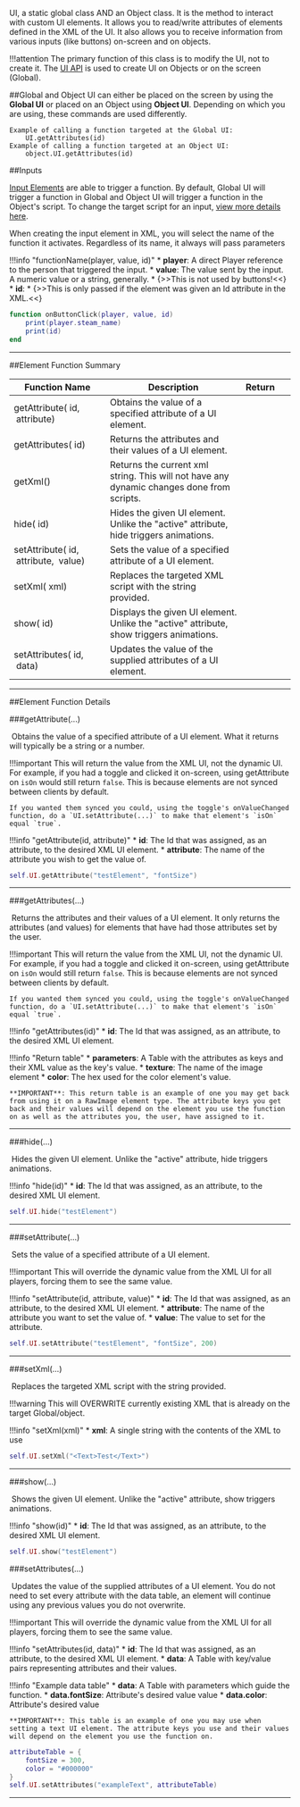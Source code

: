 UI, a static global class AND an Object class. It is the method to interact with custom UI elements. It allows you to read/write attributes of elements defined in the XML of the UI. It also allows you to receive information from various inputs (like buttons) on-screen and on objects.

!!!attention
    The primary function of this class is to modify the UI, not to create it. The [UI API](ui/introUI.md) is used to create UI on Objects or on the screen (Global).
    

##Global and Object
UI can either be placed on the screen by using the **Global UI** or placed on an Object using **Object UI**. Depending on which you are using, these commands are used differently.

    Example of calling a function targeted at the Global UI:
        UI.getAttributes(id)
    Example of calling a function targeted at an Object UI:
        object.UI.getAttributes(id)


##Inputs

[Input Elements](ui/inputelements) are able to trigger a function. By default, Global UI will trigger a function in Global and Object UI will trigger a function in the Object's script.  To change the target script for an input, [view more details here](ui/inputelements#targeting-triggers).

When creating the input element in XML, you will select the name of the function it activates. Regardless of its name, it always will pass parameters

!!!info "functionName(player, value, id)"
    * [<span class="tag pla"></span>](intro#types) **player**: A direct Player reference to the person that triggered the input.
    * [<span class="tag var"></span>](intro#types) **value**: The value sent by the input. A numeric value or a string, generally.
        * {>>This is not used by buttons!<<}
    * [<span class="tag str"></span>](intro#types) **id**: 
        * {>>This is only passed if the element was given an Id attribute in the XML.<<}

```lua
function onButtonClick(player, value, id)
    print(player.steam_name)
    print(id)
end
```

---

##Element Function Summary

Function Name | Description | Return | &nbsp;
-- | -- | -- | --
getAttribute([<span class="tag str"></span>](intro#types)&nbsp;id, [<span class="tag str"></span>](intro#types)&nbsp;attribute) | Obtains the value of a specified attribute of a UI element. | [<span class="ret var"></span>](intro#types) | [<span class="i"></span>](#getattribute)
getAttributes([<span class="tag str"></span>](intro#types)&nbsp;id) | Returns the attributes and their values of a UI element. | [<span class="ret tab"></span>](intro#types) | [<span class="i"></span>](#getattributes)
<a class="anchor" id="getxml"></a>getXml() | Returns the current xml string. This will not have any dynamic changes done from scripts. | [<span class="ret boo"></span>](intro#types) | 
hide([<span class="tag str"></span>](intro#types)&nbsp;id) | Hides the given UI element. Unlike the "active" attribute, hide triggers animations. | [<span class="ret boo"></span>](intro#types) | [<span class="i"></span>](#hide)
setAttribute([<span class="tag str"></span>](intro#types)&nbsp;id, [<span class="tag str"></span>](intro#types)&nbsp;attribute, [<span class="tag var"></span>](intro#types)&nbsp;value) | Sets the value of a specified attribute of a UI element. | [<span class="ret boo"></span>](intro#types) | [<span class="i"></span>](#setattribute)
setXml([<span class="tag str"></span>](intro#types)&nbsp;xml) | Replaces the targeted XML script with the string provided. | [<span class="ret boo"></span>](intro#types) | [<span class="i"></span>](#setxml)
show([<span class="tag str"></span>](intro#types)&nbsp;id) | Displays the given UI element. Unlike the "active" attribute, show triggers animations. | [<span class="ret boo"></span>](intro#types) | [<span class="i"></span>](#show)
setAttributes([<span class="tag str"></span>](intro#types)&nbsp;id, [<span class="tag tab"></span>](intro#types)&nbsp;data) | Updates the value of the supplied attributes of a UI element. | [<span class="ret boo"></span>](intro#types) | [<span class="i"></span>](#setattributes)


 
---

##Element Function Details

###getAttribute(...)

[<span class="ret var"></span>](intro#types)&nbsp;Obtains the value of a specified attribute of a UI element. What it returns will typically be a string or a number.

!!!important
    This will return the value from the XML UI, not the dynamic UI. For example, if you had a toggle and clicked it on-screen, using getAttribute on `isOn` would still return `false`. This is because elements are not synced between clients by default.
    
    If you wanted them synced you could, using the toggle's onValueChanged function, do a `UI.setAttribute(...)` to make that element's `isOn` equal `true`.

!!!info "getAttribute(id, attribute)"
    * [<span class="tag str"></span>](intro#types) **id**: The Id that was assigned, as an attribute, to the desired XML UI element.
    * [<span class="tag str"></span>](intro#types) **attribute**: The name of the attribute you wish to get the value of.
    
``` Lua
self.UI.getAttribute("testElement", "fontSize")
```

---


###getAttributes(...)

[<span class="ret tab"></span>](intro#types)&nbsp;Returns the attributes and their values of a UI element. It only returns the attributes (and values) for elements that have had those attributes set by the user.

!!!important
    This will return the value from the XML UI, not the dynamic UI. For example, if you had a toggle and clicked it on-screen, using getAttribute on `isOn` would still return `false`. This is because elements are not synced between clients by default.
    
    If you wanted them synced you could, using the toggle's onValueChanged function, do a `UI.setAttribute(...)` to make that element's `isOn` equal `true`.

!!!info "getAttributes(id)"
    * [<span class="tag str"></span>](intro#types) **id**: The Id that was assigned, as an attribute, to the desired XML UI element.

!!!info "Return table"
    * [<span class="tag tab"></span>](intro#types) **parameters**: A Table with the attributes as keys and their XML value as the key's value.
        * [<span class="tag str"></span>](intro#types) **texture**: The name of the image element
        * [<span class="tag str"></span>](intro#types) **color**: The hex used for the color element's value.
    
    **IMPORTANT**: This return table is an example of one you may get back from using it on a RawImage element type. The attribute keys you get back and their values will depend on the element you use the function on as well as the attributes you, the user, have assigned to it.

---


###hide(...)

[<span class="ret boo"></span>](intro#types)&nbsp;Hides the given UI element. Unlike the "active" attribute, hide triggers animations.

!!!info "hide(id)"
    * [<span class="tag str"></span>](intro#types) **id**: The Id that was assigned, as an attribute, to the desired XML UI element.

    
``` Lua
self.UI.hide("testElement")
```

---


###setAttribute(...)

[<span class="ret boo"></span>](intro#types)&nbsp;Sets the value of a specified attribute of a UI element.

!!!important
    This will override the dynamic value from the XML UI for all players, forcing them to see the same value.

!!!info "setAttribute(id, attribute, value)"
    * [<span class="tag str"></span>](intro#types) **id**: The Id that was assigned, as an attribute, to the desired XML UI element.
    * [<span class="tag str"></span>](intro#types) **attribute**: The name of the attribute you want to set the value of.
    * [<span class="tag var"></span>](intro#types) **value**: The value to set for the attribute.

    
``` Lua
self.UI.setAttribute("testElement", "fontSize", 200)
```

---


###setXml(...)

[<span class="ret boo"></span>](intro#types)&nbsp;Replaces the targeted XML script with the string provided.

!!!warning
    This will OVERWRITE currently existing XML that is already on the target Global/object.

!!!info "setXml(xml)"
    * [<span class="tag str"></span>](intro#types) **xml**: A single string with the contents of the XML to use

    
``` Lua
self.UI.setXml("<Text>Test</Text>")
```

---


###show(...)

[<span class="ret boo"></span>](intro#types)&nbsp;Shows the given UI element. Unlike the "active" attribute, show triggers animations.

!!!info "show(id)"
    * [<span class="tag str"></span>](intro#types) **id**: The Id that was assigned, as an attribute, to the desired XML UI element.

    
``` Lua
self.UI.show("testElement")
```






###setAttributes(...)

[<span class="ret boo"></span>](intro#types)&nbsp;Updates the value of the supplied attributes of a UI element. You do not need to set every attribute with the data table, an element will continue using any previous values you do not overwrite.

!!!important
    This will override the dynamic value from the XML UI for all players, forcing them to see the same value.

!!!info "setAttributes(id, data)"
    * [<span class="tag str"></span>](intro#types) **id**: The Id that was assigned, as an attribute, to the desired XML UI element.
    * [<span class="tag tab"></span>](intro#types) **data**: A Table with key/value pairs representing attributes and their values.

!!!info "Example data table"
    * [<span class="tag tab"></span>](intro#types) **data**: A Table with parameters which guide the function.
        * [<span class="tag flo"></span>](intro#types) **data.fontSize**: Attribute's desired value value
        * [<span class="tag str"></span>](intro#vector) **data.color**: Attribute's desired value
                    
    **IMPORTANT**: This table is an example of one you may use when setting a text UI element. The attribute keys you use and their values will depend on the element you use the function on.
    
```lua
attributeTable = {
    fontSize = 300,
    color = "#000000"
}
self.UI.setAttributes("exampleText", attributeTable)
```

---
